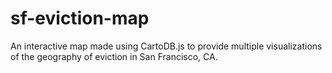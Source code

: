 # sf-eviction-map
An interactive map made using CartoDB.js to provide multiple visualizations of the geography of eviction in San Francisco, CA.
